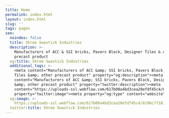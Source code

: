 ```yaml
---
title: Home
permalink: index.html
layout: index.html
slug: ''
tags: pages
seo:
  noindex: false
  title: Shree Swastick Industries
  description: >-
    Manufacturers of ACC & SSI bricks, Pavers Block, Designer Tiles & other
    precast product
  og:title: Shree Swastick Industries
  additional_tags: >-
    <meta content="Manufacturers of ACC &amp; SSI bricks, Pavers Block, Designer
    Tiles &amp; other precast product" property="og:description"><meta
    content="Manufacturers of ACC &amp; SSI bricks, Pavers Block, Designer Tiles
    &amp; other precast product" property="twitter:description"><meta
    content="https://uploads-ssl.webflow.com/617b00a4bd3cea20efdf45c4/6196c77181daeb0fc94fddd3_Full%20logo.png"
    property="twitter:image"><meta property="og:type" content="website">
  og:image: >-
    https://uploads-ssl.webflow.com/617b00a4bd3cea20efdf45c4/6196c77181daeb0fc94fddd3_Full%20logo.png
  twitter:title: Shree Swastick Industries
---
```




